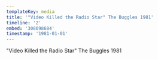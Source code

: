 ```yaml
---
templateKey: media
title: '"Video Killed the Radio Star" The Buggles 1981'
timeline: '2'
embed: '308698684'
timestamp: '1981-01-01'
---
```

"Video Killed the Radio Star" The Buggles 1981
